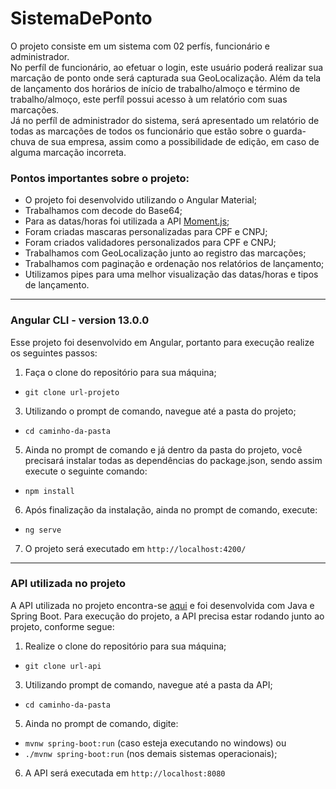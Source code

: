 # SistemaDePonto
O projeto consiste em um sistema com 02 perfís, funcionário e administrador.<br/>
No perfíl de funcionário, ao efetuar o login, este usuário poderá realizar sua marcação de ponto onde será capturada sua GeoLocalização. Além da tela de lançamento dos horários de início de trabalho/almoço e término de trabalho/almoço, este perfíl possui acesso à um relatório com suas marcações.<br/>
Já no perfíl de administrador do sistema, será apresentado um relatório de todas as marcações de todos os funcionário que estão sobre o guarda-chuva de sua empresa, assim como a possibilidade de edição, em caso de alguma marcação incorreta.

### Pontos importantes sobre o projeto:
* O projeto foi desenvolvido utilizando o Angular Material;
* Trabalhamos com decode do Base64;
* Para as datas/horas foi utilizada a API [Moment.js](https://momentjs.com/docs/);
* Foram criadas mascaras personalizadas para CPF e CNPJ;
* Foram criados validadores personalizados para CPF e CNPJ;
* Trabalhamos com GeoLocalização junto ao registro das marcações;
* Trabalhamos com paginação e ordenação nos relatórios de lançamento;
* Utilizamos pipes para uma melhor visualização das datas/horas e tipos de lançamento.

__________________________________________________________________________________________________________

### Angular CLI - version 13.0.0
Esse projeto foi desenvolvido em Angular, portanto para execução realize os seguintes passos:

1. Faça o clone do repositório para sua máquina;
* `git clone url-projeto`
3. Utilizando o prompt de comando, navegue até a pasta do projeto;
* `cd caminho-da-pasta`
5. Ainda no prompt de comando e já dentro da pasta do projeto, você precisará instalar todas as dependências do package.json, sendo assim execute o seguinte comando:
* `npm install`
6. Após finalização da instalação, ainda no prompt de comando, execute:
* `ng serve`
7. O projeto será executado em `http://localhost:4200/`

________________________________________________________________________________________________________________

### API utilizada no projeto
A API utilizada no projeto encontra-se [aqui](https://github.com/m4rciosouza/ponto-inteligente-api-curso-angular-v2) e foi desenvolvida com Java e Spring Boot. Para execução do projeto, a API precisa estar rodando junto ao projeto, conforme segue:

1. Realize o clone do repositório para sua máquina;
* `git clone url-api`
3. Utilizando prompt de comando, navegue até a pasta da API;
* `cd caminho-da-pasta`
5. Ainda no prompt de comando, digite:
* `mvnw spring-boot:run` (caso esteja executando no windows) ou
* `./mvnw spring-boot:run` (nos demais sistemas operacionais);
6. A API será executada em `http://localhost:8080`
